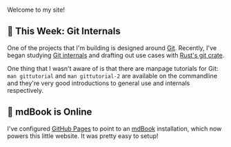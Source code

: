 
# &nbsp;

Welcome to my site!

## &#127794; This Week: Git Internals

One of the projects that I'm building is designed around [Git](https://git-scm.com). Recently, I've began studying [Git internals](https://git-scm.com/book/en/v2/Git-Internals-Plumbing-and-Porcelain) and drafting out use cases with [Rust's git crate](https://github.com/rust-lang/git2-rs).

One thing that I wasn't aware of is that there are manpage tutorials for Git: ```man gittutorial``` and ```man gittutorial-2``` are available on the commandline and they're very good introductions to general use and internals respectively.

## &#128212; mdBook is Online  

I've configured [GitHub Pages](https://pages.github.com) to point to an [mdBook](https://github.com/rust-lang/mdBook) installation, which now powers this little website. It was pretty easy to setup!
